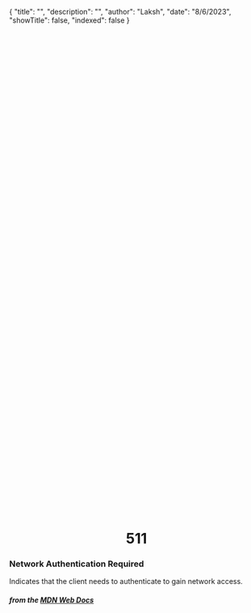 {
    "title": "",
    "description": "",
    "author": "Laksh",
    "date": "8/6/2023",
    "showTitle": false,
    "indexed": false
}

<p style="margin-right: auto; margin-left: auto; width: max-content; margin-top: 25vh; opacity: 0.5;"></p>
<h1 style="margin-right: auto; margin-left: auto; width: max-content; margin-top: 3px;">511</h1>

### Network Authentication Required

Indicates that the client needs to authenticate to gain network access.

#### *from the [MDN Web Docs](https://developer.mozilla.org/en-US/docs/Web/HTTP/Status)* 
